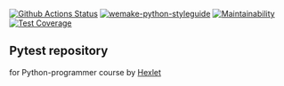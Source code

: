 
[![Github Actions Status](https://github.com/dchmerenko/hexlet_pytest/workflows/Python%20CI/badge.svg)](https://github.com/hexlet-boilerplates/python-package/actions)
[![wemake-python-styleguide](https://img.shields.io/badge/style-wemake-000000.svg)](https://github.com/wemake-services/wemake-python-styleguide)
[![Maintainability](https://api.codeclimate.com/v1/badges/df66c0cbbeca7d822f23/maintainability)](https://codeclimate.com/github/hexlet-boilerplates/python-package/maintainability)
[![Test Coverage](https://api.codeclimate.com/v1/badges/df66c0cbbeca7d822f23/test_coverage)](https://codeclimate.com/github/hexlet-boilerplates/python-package/test_coverage)

Pytest repository
-----------------
for Python-programmer course by [Hexlet](https://ru.hexlet.io/courses/python-testing/lessons/pytest/theory_unit)
